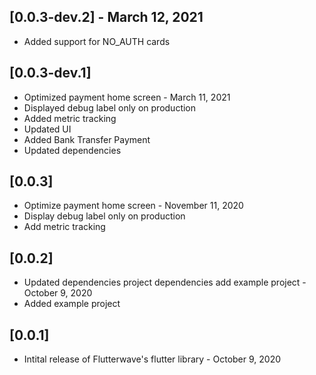 ## [0.0.3-dev.2] - March 12, 2021
* Added support for NO_AUTH cards

## [0.0.3-dev.1]
* Optimized payment home screen - March 11, 2021
* Displayed debug label only on production
* Added metric tracking
* Updated UI
* Added Bank Transfer Payment
* Updated dependencies

## [0.0.3] 
* Optimize payment home screen - November 11, 2020
* Display debug label only on production
* Add metric tracking

## [0.0.2] 
* Updated dependencies project dependencies add example project - October 9, 2020
* Added example project

## [0.0.1] 
* Intital release of Flutterwave's flutter library - October 9, 2020
